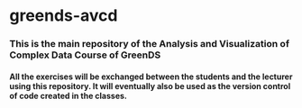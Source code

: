 # greends-avcd

### This is the main repository of the Analysis and Visualization of Complex Data Course of GreenDS
#### All the exercises will be exchanged between the students and the lecturer using this repository. It will eventually also be used as the version control of code created in the classes.
